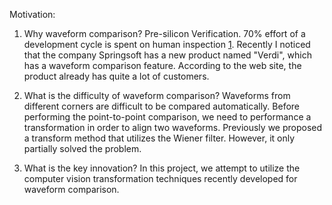 Motivation:

1. Why waveform comparison?
Pre-silicon Verification. 70% effort of a development cycle is spent on human inspection [1](1.md). Recently I noticed that the company Springsoft has a new product named "Verdi", which has a waveform comparison feature. According to the web site, the product already has quite a lot of customers.

2. What is the difficulty of waveform comparison?
Waveforms from different corners are difficult to be compared automatically. Before performing the point-to-point comparison, we need to performance a transformation in order to align two waveforms. Previously we proposed a transform method that utilizes the Wiener filter. However, it only partially solved the problem.

3. What is the key innovation?
In this project, we attempt to utilize the computer vision transformation techniques recently developed for waveform comparison.